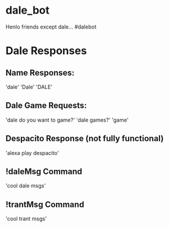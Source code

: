 # dale_bot
Henlo friends
except dale... #dalebot

# Dale Responses
## Name Responses:
'dale'
'Dale'
'DALE'

## Dale Game Requests:
'dale do you want to game?'
'dale games?'
'game'

## Despacito Response (not fully functional)
'alexa play despacito'

## !daleMsg Command
'cool dale msgs'

## !trantMsg Command
'cool trant msgs'
